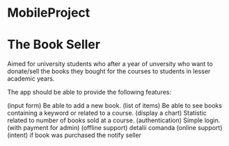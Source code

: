 # MobileProject

# The Book Seller

Aimed for university students who after a year of unversity who want
to donate/sell the books they bought for the courses to students in lesser academic years.

The app should be able to provide the following features:


(input form) Be able to add a new book.
(list of items) Be able to see books containing a keyword or related to a course.
(display a chart) Statistic related to number of books sold at a course.
(authentication) Simple login. (with payment for admin)
(offline support) detalii comanda
(online support)
(intent) if book was purchased the notify seller
		
